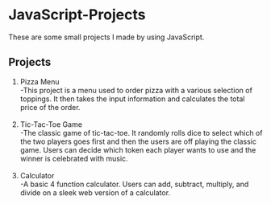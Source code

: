 # JavaScript-Projects
These are some small projects I made by using JavaScript.

## Projects
<ol>
 <li> Pizza Menu </li>
  -This project is a menu used to order pizza with a various selection of toppings. 
  It then takes the input information and calculates the total price of the order.
 <br>
 <br>
 <li> Tic-Tac-Toe Game </li>
  -The classic game of tic-tac-toe. It randomly rolls dice to select which of the two players goes first and then the users are off playing the classic game.
  Users can decide which token each player wants to use and the winner is celebrated with music.
 <br>
 <br>
 <li> Calculator </li>
  -A basic 4 function calculator. Users can add, subtract, multiply, and divide on a sleek web version of a calculator.
</ol>
